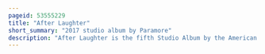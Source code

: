 ```yaml
---
pageid: 53555229
title: "After Laughter"
short_summary: "2017 studio album by Paramore"
description: "After Laughter is the fifth Studio Album by the American Rock Band Paramore. It was released by fueled by Ramen on 12 may 2017 as a Follow-Up to their self-titled Album Paramore. The Album was produced by guitarist Taylor York alongside former Collaborator Justin Meldal-Johnsen. It is the Band's first Album since the Return of Drummer Zac Farro who left the Band with his Brother Josh in 2010 and the Departure of former Bassist Jeremy Davis who left the Band in 2015. After Laughter represents a complete Departure from the Poppunk and alternative Rock Sound of the Band's previous Releases while touching on Themes of Exhaustion Depression and Anxiety in direct Contrast to the Upbeat and vibrant Sound of."
---
```

